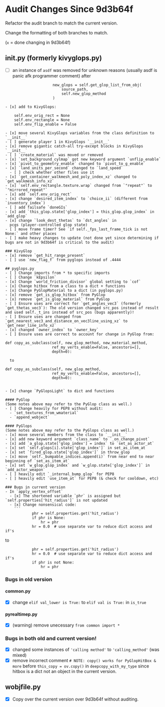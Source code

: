 # Audit Changes Since 9d3b64f

Refactor the audit branch to match the current version.

Change the formatting of both branches to match.

(`x` = done changing in 9d3b64f)

## __init__.py (formerly kivyglops.py)
- [ ] an instance of `asdf` was removed for unknown reasons (usually asdf is panic afk programmer comment) after
  ```
                    new_glops = self.get_glop_list_from_obj(
                        source_path,
                        self.new_glop_method
                    )
```
- [x] add to KivyGlops:
```
        self.env_orig_rect = None
        self.env_rectangle = None
        self.env_flip_enable = False
```
- [x] move several KivyGlops variables from the class definition to `__init__`
- [ ] generate player 1 in KivyGlops `__init__`
- [x] remove gigantic catch-all try-except blocks in KivyGlops `__init__`
- [ ] `create_material` was moved or removed
- [x] `set_background_cylmap` got new keyword argument `unflip_enable`
- [x] `pivot_to_geometry_enable` changed to `pivot_to_g_enable`
- [x] `land_units_per_second` changed to `land_speed`
  - [ ] check whether other files use it
- [x] `get_container_walkmesh_and_poly_index_xz` changed to `get_walkmesh_info_xz`
- [x] `self.env_rectangle.texture.wrap` changed from `"repeat"` to `"mirrored_repeat"`
- [x] add `self.env_orig_rect`
- [x] change `desired_item_index` to `choice_ii` (different from `inventory_index`)
- [ ] add failsafe `doneGIs`
- [x] add `this_glop.state['glop_index'] = this_glop.glop_index` in `add_glop`
- [x] change `look_dest_thetas` to `dst_angles` in
  pcgs (player-controlled glop state)
- [ ] move frame timer? See `if self._fps_last_frame_tick is not None:` and other places
- [ ] make heavy changes to update (not done yet since determining if bugs are not in 9d3b64f is critical to the audit)

### KivyGlop
- [x] remove `get_hit_range_present`
- [ ] use `new_flag_f` from pyglops instead of .4444

## pyglops.py
- [ ] Change imports from * to specific imports
- [ ] Change `kEpsilon`
- [x] Change `world_friction_divisor` global setting to `cof`
- [x] Change hitbox from a class to a dict + functions
- [x] Change PyGlopMaterial to a dict (in pyglops.py)
- [x] remove `get_is_glop_hitbox` from PyGlop
- [x] remove `get_is_glop_material` from PyGlop
- [ ] Ensure uses are correct for `get_angles_vec3` (formerly `get_thetas_vec3`): The old version changed src_pos instead of result and used self._t_ins instead of src_pos (bugs apparently)!
- [ ] Ensure uses are changed from `get_nearest_vec3_and_distance_on_vec3line_using_xz` to `get_near_line_info_xz`
- [x] changed `owner_index` to `owner_key`
- [ ] Ensure uses are correct to account for change in PyGlop from:
  ```
    def copy_as_subclass(self, new_glop_method, new_material_method,
                         ref_my_verts_enable=False, ancestors=[],
                         depth=0):
```
  to
  ```
    def copy_as_subclass(self, new_glop_method,
                         ref_my_verts_enable=False, ancestors=[],
                         depth=0):
```

- [x] change `PyGlopsLight` to dict and functions

#### PyGlop
(Some notes above may refer to the PyGlop class as well.)
- [ ] Change heavily for PEP8 without audit:
  - `set_textures_from_wmaterial`
  - `append_wobject`

#### PyGlops
(Some notes above may refer to the PyGlops class as well.)
- [x] move several members from the class to `__init__`
- [x] add new keyword argument `class_name` to `_on_change_pivot`
- [x] add `a_glop.state['glop_index'] = index` to `set_as_actor_at`
- [x] set `self.glops[i].state['glop_index']` in set_as_item_at
- [x] set `fired_glop.state['glop_index']` in throw_glop
- [x] move `self._bumpable_indices.append(i)` from near end to near beginning of `set_as_item_at`
- [x] set `w_glop.glop_index` and `w_glop.state['glop_index']` in `add_actor_weapon`
- [ ] heavily edit `_internal_bump_glop` for PEP8
- [ ] heavily edit `use_item_at` for PEP8 (& check for cooldown, etc)

### Bugs in current version
- In `apply_vertex_offset`
  - [x] The shortened variable `phr` is assigned but `self.properties['hit_radius']` is not updated
  - [x] Change nonsensical code:
    ```
            phr = self.properties.get('hit_radius')
            if phr is None:
                hr = phr
            hr = 0.0  # use separate var to reduce dict access and if's
```
to
```
            phr = self.properties.get('hit_radius')
            hr = 0.0  # use separate var to reduce dict access and if's
            if phr is not None:
                hr = phr
```

### Bugs in old version
#### common.py
- [x] change `elif val_lower is True:` to `elif val is True:` in `is_true`

#### pyrealtimep.py
- [x] (warning) remove unecessary `from common import *`

### Bugs in both old and current version!
- [x] changed some instances of `'calling method'` to `'calling_method'` (was mixed)
- [x] remove incorrect comment `# NOTE: copy() works for PyGlopHitBox & more` before `this_copy = ov.copy()` in `deepcopy_with_my_type` since hitbox is a dict not an object in the current version.

## wobjfile.py
- [x] Copy over the current version over 9d3b64f without auditing.
